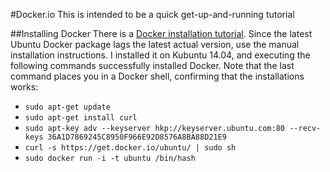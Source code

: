 #Docker.io
This is intended to be a quick get-up-and-running tutorial

##Installing Docker
There is a [Docker installation tutorial](http://docs.docker.com/installation/ubuntulinux). Since the latest Ubuntu Docker package lags the latest actual version, use the manual installation instructions. I installed it on Kubuntu 14.04, and executing the following commands successfully installed Docker. Note that the last command places you in a Docker shell, confirming that the installations works:<br>
 * `sudo apt-get update`
 * `sudo apt-get install curl`
 * `sudo apt-key adv --keyserver hkp://keyserver.ubuntu.com:80 --recv-keys 36A1D7869245C8950F966E92D8576A8BA88D21E9`
 * `curl -s https://get.docker.io/ubuntu/ | sudo sh`
 * `sudo docker run -i -t ubuntu /bin/hash`
